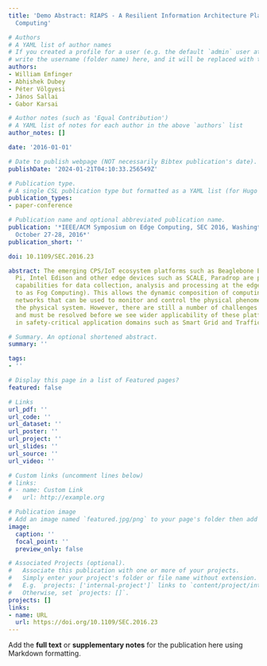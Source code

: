 ```yaml
---
title: 'Demo Abstract: RIAPS - A Resilient Information Architecture Platform for Edge
  Computing'

# Authors
# A YAML list of author names
# If you created a profile for a user (e.g. the default `admin` user at `content/authors/admin/`), 
# write the username (folder name) here, and it will be replaced with their full name and linked to their profile.
authors:
- William Emfinger
- Abhishek Dubey
- Péter Völgyesi
- János Sallai
- Gabor Karsai

# Author notes (such as 'Equal Contribution')
# A YAML list of notes for each author in the above `authors` list
author_notes: []

date: '2016-01-01'

# Date to publish webpage (NOT necessarily Bibtex publication's date).
publishDate: '2024-01-21T04:10:33.256549Z'

# Publication type.
# A single CSL publication type but formatted as a YAML list (for Hugo requirements).
publication_types:
- paper-conference

# Publication name and optional abbreviated publication name.
publication: '*IEEE/ACM Symposium on Edge Computing, SEC 2016, Washington, DC, USA,
  October 27-28, 2016*'
publication_short: ''

doi: 10.1109/SEC.2016.23

abstract: The emerging CPS/IoT ecosystem platforms such as Beaglebone Black, Raspberry
  Pi, Intel Edison and other edge devices such as SCALE, Paradrop are providing new
  capabilities for data collection, analysis and processing at the edge (also referred
  to as Fog Computing). This allows the dynamic composition of computing and communication
  networks that can be used to monitor and control the physical phenomena closer to
  the physical system. However, there are still a number of challenges that exist
  and must be resolved before we see wider applicability of these platforms for applications
  in safety-critical application domains such as Smart Grid and Traffic Control.

# Summary. An optional shortened abstract.
summary: ''

tags:
- ''

# Display this page in a list of Featured pages?
featured: false

# Links
url_pdf: ''
url_code: ''
url_dataset: ''
url_poster: ''
url_project: ''
url_slides: ''
url_source: ''
url_video: ''

# Custom links (uncomment lines below)
# links:
# - name: Custom Link
#   url: http://example.org

# Publication image
# Add an image named `featured.jpg/png` to your page's folder then add a caption below.
image:
  caption: ''
  focal_point: ''
  preview_only: false

# Associated Projects (optional).
#   Associate this publication with one or more of your projects.
#   Simply enter your project's folder or file name without extension.
#   E.g. `projects: ['internal-project']` links to `content/project/internal-project/index.md`.
#   Otherwise, set `projects: []`.
projects: []
links:
- name: URL
  url: https://doi.org/10.1109/SEC.2016.23
---
```


Add the **full text** or **supplementary notes** for the publication here using Markdown formatting.
